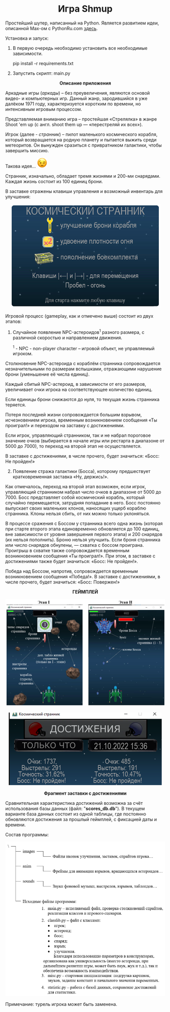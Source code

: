 <div align="center">
<h1>Игра Shmup</h1> 
</div>

Простейший шутер, написанный на Python. Является развитием идеи, описанной Max-ом с PythonRu.com <a href="https://pythonru.com/primery/streljalka-s-pygame-1-sprajt-igroka-i-upravlenie" target="_blank">здесь</a>.

Установка и запуск:

 
 1. В первую очередь необходимо установить все необходимые зависимости.

    pip install -r requirements.txt

 2. Запустить скрипт: main.py 

<p align="center"><b>Описание приложения</b></p>

Аркадные игры (*аркады*) – без преувеличения, являются основой видео- и
компьютерных игр. Данный жанр, зародившийся в уже далёком 1971 году,
характеризуется коротким по времени, но интенсивным игровым процессом.

Представляемая вниманию игра – простейшая «Стрелялка» в жанре Shoot 'em up (с
англ. shoot them up — «перестреляй их всех»).

Игрок (далее - *странник*) – пилот маленького космического корабля, который
возвращается на родную планету и пытается выжить среди метеоритов. Он вынужден
сразиться с привратником галактики, чтобы завершить миссию.

Такова идея… 
<img src="./mdimages/wink.png" height="32">

Странник, изначально, обладает тремя жизнями и 200-ми снарядами. Каждая жизнь
состоит из 100 единиц брони.

В заставке отражены клавиши управления и возможный инвентарь для улучшения:

<div align="center">
 <img src="./mdimages/start.png">
</div>

Игровой процесс (gameplay, как и отмечено выше) состоит из двух этапов:

1.  Случайное появление NPC-астероидов<sup>1</sup> разного размера, с различной
    скоростью и направлением движения.

    <sup>1</sup> - NPC - non-player character – игровой объект, не управляемый игроком.

Столкновение NPC-астероида с кораблём странника сопровождается незначительными
по размерам вспышками, отражающими нарушение брони (уменьшение её числа
единиц).

Каждый сбитый NPC-астероид, в зависимости от его размеров, увеличивает очки
игрока на соответствующее количество единиц.

Если единицы брони снижаются до нуля, то текущая жизнь странника теряется.

Потеря последней жизни сопровождается большим взрывом, исчезновением игрока,
временным возникновением сообщения «Ты проиграл!» и переходом на заставку с
достижениями.

Если игрок, управляющий странником, так и не набрал пороговое значение очков
(выбирается в начале игры или рестарта в диапазоне от 5000 до 7000), то переход
на второй этап не осуществляется.

В заставке с достижениями, в числе прочего, будет значиться: «Босс: Не пройден!»

2.  Появление стража галактики (Босса), которому предшествует кратковременная
    заставка «Ну, держись!».

Как отмечалось, переход на второй этап возможен, если игрок, управляющий
странником набрал число очков в диапазоне от 5000 до 7000. Босс представляет
собой космический корабль, который случайно перемещается, затрудняя попадание в
него. Босс постоянно выпускает своих маленьких клонов, наносящих ущерб кораблю
странника. Клоны нельзя сбить, от них можно только уклоняться.

В процессе сражения с Боссом у странника всего одна жизнь (которая при старте
второго этапа единовременно обновляется до 100 единиц, вне зависимости от уровня
завершения первого этапа) и 200 снарядов (их нельзя пополнить). Броню нельзя
улучшить. Если броня странника или число снарядов обнулены, — схватка с боссом
проиграна. Проигрыш в схватке также сопровождается временным возникновением
сообщения «Ты проиграл!». При этом, в заставке с достижениями также будет
значиться: «Босс: Не пройден!».

Победа над Боссом, напротив, сопровождается временным возникновением сообщения
«Победа!». В заставке с достижениями, в числе прочего, будет значиться: «Босс:
Повержен!»

<p align="center"><b>ГЕЙМПЛЕЙ</b></p>
<div align="center">
 <img src="./mdimages/gameplay.png">
</div>
<br/>
<div align="center">
 <img src="./mdimages/achievments.png">
</div>
<p align="center"><b>Фрагмент заставки с достижениями</b></p>

Сравнительная характеристика достижений возможна за счёт использования базы
данных (файл: "**scores_db.db**"). В текущем варианте база данных состоит из одной таблицы, где постоянно
обновляются достижения за прошлый геймплей, с фиксацией даты и времени.

Состав программы:

<div align="center">
 <img src="./mdimages/structure.png">
</div>

Примечание: турель игрока может быть заменена.
